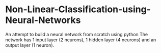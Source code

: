 # Non-Linear-Classification-using-Neural-Networks
An attempt to build a neural network from scratch using python
The network has 1 input layer (2 neurons), 1 hidden layer (4 neurons) and an output layer (1 neuron).
